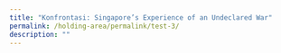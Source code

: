 ```yaml
---
title: "Konfrontasi: Singapore’s Experience of an Undeclared War"
permalink: /holding-area/permalink/test-3/
description: ""
---
```

